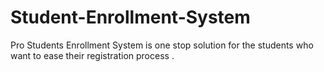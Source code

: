 # Student-Enrollment-System
Pro Students Enrollment System is one stop solution for the students who want to ease their registration process .
